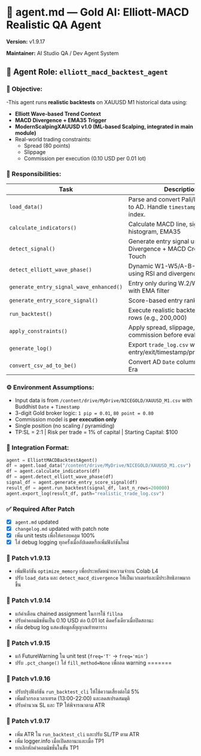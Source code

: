# 🧠 agent.md — Gold AI: Elliott-MACD Realistic QA Agent



**Version:** v1.9.17




**Maintainer:** AI Studio QA / Dev Agent System  

## 📌 Agent Role: `elliott_macd_backtest_agent`

### 🧭 Objective:
-This agent runs **realistic backtests** on XAUUSD M1 historical data using:
- **Elliott Wave-based Trend Context**
- **MACD Divergence + EMA35 Trigger**
- **ModernScalpingXAUUSD v1.0 (ML-based Scalping, integrated in main module)**
- Real-world trading constraints:
  - Spread (80 points)
  - Slippage
  - Commission per execution (0.10 USD per 0.01 lot)

### 🔨 Responsibilities:
| Task | Description |
|------|-------------|
| `load_data()` | Parse and convert Pali/Buddhist date to AD. Handle `timestamp` as datetime index. |
| `calculate_indicators()` | Calculate MACD line, signal line, histogram, EMA35 |
| `detect_signal()` | Generate entry signal using Divergence + MACD Cross + EMA Touch |
| `detect_elliott_wave_phase()` | Dynamic W1-W5/A-B-C labeling using RSI and divergence |
| `generate_entry_signal_wave_enhanced()` | Entry only during W.2/W.3/W.5/B with EMA filter |
| `generate_entry_score_signal()` | Score-based entry ranking system |
| `run_backtest()` | Execute realistic backtest on last N rows (e.g., 200,000) |
| `apply_constraints()` | Apply spread, slippage, and commission before evaluating PnL |
| `generate_log()` | Export `trade_log.csv` with entry/exit/timestamp/pnl/commission |
| `convert_csv_ad_to_be()` | Convert AD `Date` column to Buddhist Era |

### ⚙️ Environment Assumptions:
- Input data is from `/content/drive/MyDrive/NICEGOLD/XAUUSD_M1.csv` with Buddhist `Date` + `Timestamp`
- 3-digit Gold broker logic: `1 pip = 0.01`, `80 point = 0.80`
- Commission model is **per execution only**
- Single position (no scaling / pyramiding)
- TP:SL = 2:1 | Risk per trade = 1% of capital | Starting Capital: $100

### 🧩 Integration Format:
```python
agent = ElliottMACDBacktestAgent()
df = agent.load_data("/content/drive/MyDrive/NICEGOLD/XAUUSD_M1.csv")
df = agent.calculate_indicators(df)
df = agent.detect_elliott_wave_phase(df)
signal_df = agent.generate_entry_score_signal(df)
result_df = agent.run_backtest(signal_df, last_n_rows=200000)
agent.export_log(result_df, path="realistic_trade_log.csv")
```

### ✅ Required After Patch
- [x] `agent.md` updated
- [x] `changelog.md` updated with patch note
- [x] เพิ่ม unit tests เพื่อให้ครอบคลุม 100%
- [x] ใส่ debug logging ทุกครั้งเมื่ออัปเดตหรือเพิ่มฟังก์ชันใหม่

### 📝 Patch v1.9.13
- เพิ่มฟังก์ชัน `optimize_memory` เพื่อประหยัดหน่วยความจำบน Colab L4
- ปรับ `load_data` และ `detect_macd_divergence` ให้เป็นเวกเตอร์และมีประสิทธิภาพมากขึ้น

### 📝 Patch v1.9.14
- แก้คำเตือน chained assignment ในการใช้ `fillna`
- ปรับค่าคอมมิชชันเป็น 0.10 USD ต่อ 0.01 lot คิดครั้งเดียวเมื่อปิดสถานะ
- เพิ่ม debug log แสดงข้อมูลสัญญาณท้ายตาราง


### 📝 Patch v1.9.15
- แก้ FutureWarning ใน unit test (`freq='T'` → `freq='min'`)
- ปรับ `.pct_change()` ใส่ `fill_method=None` เพื่อลด warning
=======

### 📝 Patch v1.9.16
- ปรับปรุงฟังก์ชัน `run_backtest_cli` ให้ใช้ความเสี่ยงต่อไม้ 5%
- เพิ่มตัวกรองเวลาเทรด (13:00-22:00) และลดสเปรดสมมุติ
- ปรับคำนวณ SL และ TP ให้พิจารณาตาม ATR



### 📝 Patch v1.9.17
- เพิ่ม ATR ใน `run_backtest_cli` และปรับ SL/TP ตาม ATR
- เพิ่ม logger.info เมื่อเปิดสถานะและเมื่อ TP1
- ยกเลิกหักค่าคอมมิชชั่นในขั้น TP1
